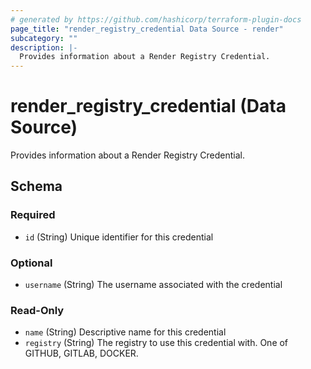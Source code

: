 ```yaml
---
# generated by https://github.com/hashicorp/terraform-plugin-docs
page_title: "render_registry_credential Data Source - render"
subcategory: ""
description: |-
  Provides information about a Render Registry Credential.
---
```


# render_registry_credential (Data Source)

Provides information about a Render Registry Credential.



<!-- schema generated by tfplugindocs -->
## Schema

### Required

- `id` (String) Unique identifier for this credential

### Optional

- `username` (String) The username associated with the credential

### Read-Only

- `name` (String) Descriptive name for this credential
- `registry` (String) The registry to use this credential with. One of GITHUB, GITLAB, DOCKER.
